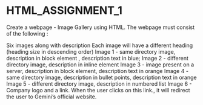 # HTML_ASSIGNMENT_1

Create a webpage - Image Gallery using HTML. The webpage must consist of the following :



Six images along with description
Each image will have a different heading (heading size in descending order)
Image 1 - same directory image, description in block element , description text in blue;
Image 2 - different directory image, description in inline element
Image 3 - image present on a server, description in block element, description text in orange
Image 4 - same directory image, description in bullet points, description text in orange
Image 5 - different directory image, description in numbered list
Image 6 - Company logo and a link. When the user clicks on this link., it will redirect the user to Gemini’s official website. 
